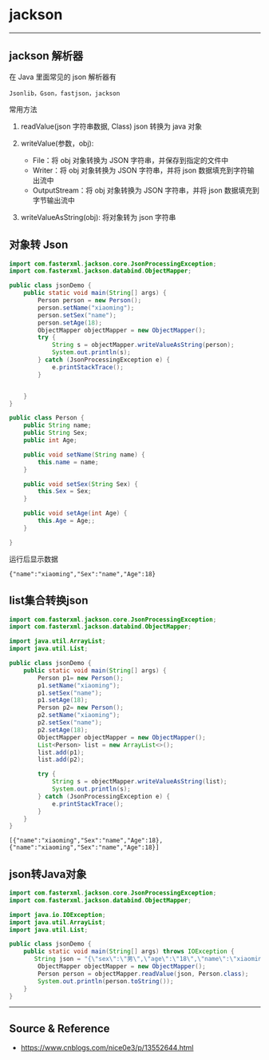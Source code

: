 # jackson

---

## jackson 解析器

在 Java 里面常见的 json 解析器有
```
Jsonlib，Gson，fastjson，jackson
```

常用方法

1. readValue(json 字符串数据, Class)      json 转换为 java 对象

2. writeValue(参数，obj):
    * File：将 obj 对象转换为 JSON 字符串，并保存到指定的文件中
    * Writer：将 obj 对象转换为 JSON 字符串，并将 json 数据填充到字符输出流中
    * OutputStream：将 obj 对象转换为 JSON 字符串，并将 json 数据填充到字节输出流中

3. writeValueAsString(obj): 将对象转为 json 字符串

## 对象转 Json

```java
import com.fasterxml.jackson.core.JsonProcessingException;
import com.fasterxml.jackson.databind.ObjectMapper;

public class jsonDemo {
    public static void main(String[] args) {
        Person person = new Person();
        person.setName("xiaoming");
        person.setSex("name");
        person.setAge(18);
        ObjectMapper objectMapper = new ObjectMapper();
        try {
            String s = objectMapper.writeValueAsString(person);
            System.out.println(s);
        } catch (JsonProcessingException e) {
            e.printStackTrace();
        }


    }
}
```

```java
public class Person {
    public String name;
    public String Sex;
    public int Age;

    public void setName(String name) {
        this.name = name;
    }

    public void setSex(String Sex) {
        this.Sex = Sex;
    }

    public void setAge(int Age) {
        this.Age = Age;;
    }

}
```

运行后显示数据
```
{"name":"xiaoming","Sex":"name","Age":18}
```

## list集合转换json

```java
import com.fasterxml.jackson.core.JsonProcessingException;
import com.fasterxml.jackson.databind.ObjectMapper;

import java.util.ArrayList;
import java.util.List;

public class jsonDemo {
    public static void main(String[] args) {
        Person p1= new Person();
        p1.setName("xiaoming");
        p1.setSex("name");
        p1.setAge(18);
        Person p2= new Person();
        p2.setName("xiaoming");
        p2.setSex("name");
        p2.setAge(18);
        ObjectMapper objectMapper = new ObjectMapper();
        List<Person> list = new ArrayList<>();
        list.add(p1);
        list.add(p2);

        try {
            String s = objectMapper.writeValueAsString(list);
            System.out.println(s);
        } catch (JsonProcessingException e) {
            e.printStackTrace();
        }
    }
}
```

```
[{"name":"xiaoming","Sex":"name","Age":18},{"name":"xiaoming","Sex":"name","Age":18}]
```

## json转Java对象

```java
import com.fasterxml.jackson.core.JsonProcessingException;
import com.fasterxml.jackson.databind.ObjectMapper;

import java.io.IOException;
import java.util.ArrayList;
import java.util.List;

public class jsonDemo {
    public static void main(String[] args) throws IOException {
       String json = "{\"sex\":\"男\",\"age\":\"18\",\"name\":\"xiaoming\"}";
        ObjectMapper objectMapper = new ObjectMapper();
        Person person = objectMapper.readValue(json, Person.class);
        System.out.println(person.toString());
    }
}
```

---

## Source & Reference

- https://www.cnblogs.com/nice0e3/p/13552644.html
